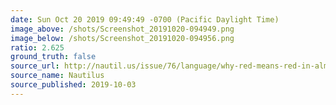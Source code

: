 ```yaml
---
date: Sun Oct 20 2019 09:49:49 -0700 (Pacific Daylight Time)
image_above: /shots/Screenshot_20191020-094949.png
image_below: /shots/Screenshot_20191020-094956.png
ratio: 2.625
ground_truth: false
source_url: http://nautil.us/issue/76/language/why-red-means-red-in-almost-every-language-rp
source_name: Nautilus
source_published: 2019-10-03
---
```


